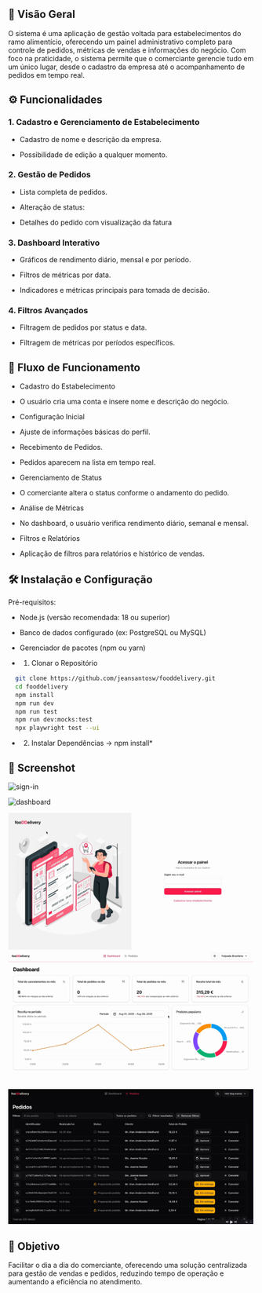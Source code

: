 ## 📒 Visão Geral

O sistema é uma aplicação de gestão voltada para estabelecimentos do ramo alimentício, oferecendo um painel administrativo completo para controle de pedidos, métricas de vendas e informações do negócio.
Com foco na praticidade, o sistema permite que o comerciante gerencie tudo em um único lugar, desde o cadastro da empresa até o acompanhamento de pedidos em tempo real.

## ⚙️ Funcionalidades
### 1. Cadastro e Gerenciamento de Estabelecimento
* Cadastro de nome e descrição da empresa.

* Possibilidade de edição a qualquer momento.

### 2. Gestão de Pedidos

* Lista completa de pedidos.

* Alteração de status:

* Detalhes do pedido com visualização da fatura

### 3. Dashboard Interativo
* Gráficos de rendimento diário, mensal e por período.

* Filtros de métricas por data.

* Indicadores e métricas principais para tomada de decisão.

### 4. Filtros Avançados
* Filtragem de pedidos por status e data.

* Filtragem de métricas por períodos específicos.


## 🔄 Fluxo de Funcionamento

* Cadastro do Estabelecimento

* O usuário cria uma conta e insere nome e descrição do negócio.

* Configuração Inicial

* Ajuste de informações básicas do perfil.

* Recebimento de Pedidos.

* Pedidos aparecem na lista em tempo real.

* Gerenciamento de Status

* O comerciante altera o status conforme o andamento do pedido.

* Análise de Métricas

* No dashboard, o usuário verifica rendimento diário, semanal e mensal.

* Filtros e Relatórios

* Aplicação de filtros para relatórios e histórico de vendas.

## 🛠️ Instalação e Configuração
Pré-requisitos:

* Node.js (versão recomendada: 18 ou superior)

* Banco de dados configurado (ex: PostgreSQL ou MySQL)

* Gerenciador de pacotes (npm ou yarn)


- 1. Clonar o Repositório

```bash
  git clone https://github.com/jeansantosw/fooddelivery.git
  cd fooddelivery
  npm install
  npm run dev
  npm run test
  npm run dev:mocks:test
  npx playwright test --ui 
```



- 2. Instalar Dependências -> npm install*

## 📸 Screenshot

![sign-in]()


![dashboard]()


<img src="https://github.com/jeansantosw/fooddelivery/blob/main/doc/img/sign-in.png" width="500" />

<img src="https://github.com/jeansantosw/fooddelivery/blob/main/doc/img/dashboard.png" width="500" />

<img src="https://github.com/jeansantosw/fooddelivery/blob/main/doc/img/orders.png" width="500" />


## 🎯 Objetivo
Facilitar o dia a dia do comerciante, oferecendo uma solução centralizada para gestão de vendas e pedidos, reduzindo tempo de operação e aumentando a eficiência no atendimento.

